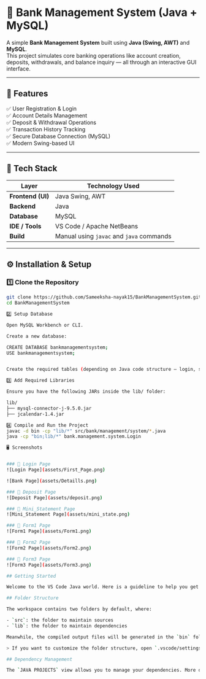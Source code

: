 # 🏦 Bank Management System (Java + MySQL)

A simple **Bank Management System** built using **Java (Swing, AWT)** and **MySQL**.  
This project simulates core banking operations like account creation, deposits, withdrawals, and balance inquiry — all through an interactive GUI interface.

---

## 🚀 Features

✅ User Registration & Login  
✅ Account Details Management  
✅ Deposit & Withdrawal Operations  
✅ Transaction History Tracking  
✅ Secure Database Connection (MySQL)  
✅ Modern Swing-based UI  

---

## 🧩 Tech Stack

| Layer | Technology Used |
|-------|------------------|
| **Frontend (UI)** | Java Swing, AWT |
| **Backend** | Java |
| **Database** | MySQL |
| **IDE / Tools** | VS Code / Apache NetBeans |
| **Build** | Manual using `javac` and `java` commands |

---

## ⚙️ Installation & Setup

### 1️⃣ Clone the Repository
```bash
git clone https://github.com/Sameeksha-nayak15/BankManagementSystem.git
cd BankManagementSystem

2️⃣ Setup Database

Open MySQL Workbench or CLI.

Create a new database:

CREATE DATABASE bankmanagementsystem;
USE bankmanagementsystem;


Create the required tables (depending on Java code structure — login, signup, signuptwo, signupthree etc.).

3️⃣ Add Required Libraries

Ensure you have the following JARs inside the lib/ folder:

lib/
├── mysql-connector-j-9.5.0.jar
├── jcalendar-1.4.jar

4️⃣ Compile and Run the Project
javac -d bin -cp "lib/*" src/bank/management/system/*.java
java -cp "bin;lib/*" bank.management.system.Login

🖥️ Screenshots


### 🔹 Login Page
![Login Page](assets/First_Page.png)

![Bank Page](assets/Detaills.png)

### 🔹 Deposit Page
![Deposit Page](assets/deposit.png)

### 🔹 Mini_Statement Page
![Mini_Statement Page](assets/mini_state.png)

### 🔹 Form1 Page
![Form1 Page](assets/Form1.png)

### 🔹 Form2 Page
![Form2 Page](assets/Form2.png)

### 🔹 Form3 Page
![Form3 Page](assets/Form3.png)

## Getting Started

Welcome to the VS Code Java world. Here is a guideline to help you get started to write Java code in Visual Studio Code.

## Folder Structure

The workspace contains two folders by default, where:

- `src`: the folder to maintain sources
- `lib`: the folder to maintain dependencies

Meanwhile, the compiled output files will be generated in the `bin` folder by default.

> If you want to customize the folder structure, open `.vscode/settings.json` and update the related settings there.

## Dependency Management

The `JAVA PROJECTS` view allows you to manage your dependencies. More details can be found [here](https://github.com/microsoft/vscode-java-dependency#manage-dependencies).
